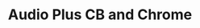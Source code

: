 ---
title: "Audio Plus CB and Chrome"
url: /roscoe/audio-plus-cb-and-chrome/
shop: Autowerkstatt
---